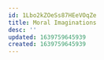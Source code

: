 ```yaml
---
id: 1Lbo2kZOeSs87HEeVOqZe
title: Moral Imaginations
desc: ''
updated: 1639759645939
created: 1639759645939
---
```


